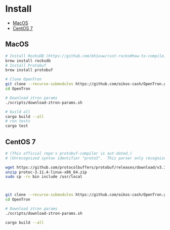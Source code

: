 # Install

<!-- START doctoc generated TOC please keep comment here to allow auto update -->
<!-- DON'T EDIT THIS SECTION, INSTEAD RE-RUN doctoc TO UPDATE -->

- [MacOS](#macos)
- [CentOS 7](#centos-7)

<!-- END doctoc generated TOC please keep comment here to allow auto update -->

## MacOS

```bash
# Install RocksDB (https://github.com/bh1xuw/rust-rocks#how-to-compile)
brew install rocksdb
# Install Protobuf
brew install protobuf

# Clone OpenTron
git clone --recurse-submodules https://github.com/oikos-cash/OpenTron.git
cd OpenTron

# Download ztron params
./scripts/download-ztron-params.sh

# build all
cargo build --all
# run tests
cargo test
```

## CentOS 7

```bash
# (This official repo's protobuf-compiler is out-dated.)
# (Unrecognized syntax identifier "proto3".  This parser only recognizes "proto2".)

wget https://github.com/protocolbuffers/protobuf/releases/download/v3.11.4/protoc-3.11.4-linux-x86_64.zip
unzip protoc-3.11.4-linux-x86_64.zip
sudo cp -rv bin include /usr/local



git clone --recurse-submodules https://github.com/oikos-cash/OpenTron.git
cd OpenTron

# Download ztron params
./scripts/download-ztron-params.sh

cargo build --all
```
